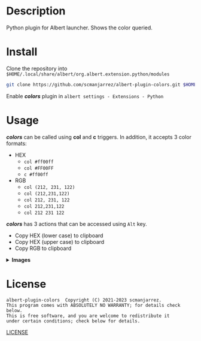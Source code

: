 # Description
Python plugin for Albert launcher. Shows the color queried.

# Install
Clone the repository into
`$HOME/.local/share/albert/org.albert.extension.python/modules`
```bash
git clone https://github.com/scmanjarrez/albert-plugin-colors.git $HOME/.local/share/albert/org.albert.extension.python/modules/colors
````

Enable **_colors_** plugin in `albert settings - Extensions - Python`

# Usage
**_colors_** can be called using **col** and **c** triggers. In addition,
it accepts 3 color formats:
- HEX
  - `col #ff00ff`
  - `col #FF00FF`
  - `c #ff00ff`
- RGB
  - `col (212, 231, 122)`
  - `col (212,231,122)`
  - `col 212, 231, 122`
  - `col 212,231,122`
  - `col 212 231 122`

**_colors_** has 3 actions that can be accessed using `Alt` key.
- Copy HEX (lower case) to clipboard
- Copy HEX (upper case) to clipboard
- Copy RGB to clipboard

<details>
<summary><b>Images</b></summary>
    <a href="http://i.imgur.com/Ddw1txs.png">
        <img src="http://imgur.com/Ddw1txsl.png" />
    </a>
    <a href="http://i.imgur.com/udkWJ9Z.png">
        <img src="http://imgur.com/udkWJ9Zl.png" />
    </a>
</details>


# License
    albert-plugin-colors  Copyright (C) 2021-2023 scmanjarrez.
    This program comes with ABSOLUTELY NO WARRANTY; for details check below.
    This is free software, and you are welcome to redistribute it
    under certain conditions; check below for details.

[LICENSE](https://github.com/scmanjarrez/albert-plugin-colors/blob/master/LICENSE)
